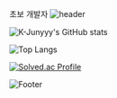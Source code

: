 초보 개발자
![header](https://capsule-render.vercel.app/api?type=waving&color=00CCFF&height=200&section=header&text=Pangpyo&fontSize=40&&fontColor=000000)


![K-Junyyy's GitHub stats](https://github-readme-stats.vercel.app/api?username=pangpyo&show_icons=true&theme=dark)

![Top Langs](https://github-readme-stats.vercel.app/api/top-langs/?username=pangpyo&layout=compact일&theme=dark)

[![Solved.ac Profile](http://mazassumnida.wtf/api/generate_badge?boj=kkp0639)](https://solved.ac/profile/kkp0639)

![Footer](https://capsule-render.vercel.app/api?type=waving&color=00CCFF&height=200&section=footer)
